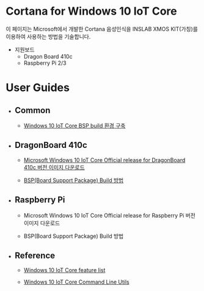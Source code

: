 # Cortana for Windows 10 IoT Core

이 페이지는 Microsoft에서 개발한 Cortana 음성인식을 INSLAB XMOS KIT\(가칭\)를 이용하여 사용하는 방법을 기술합니다.

- 지원보드
    - Dragon Board 410c
    - Raspberry Pi 2/3

# User Guides

- ## Common

    - [Windows 10 IoT Core BSP build 환경 구축](./Common/how-to-setup-BSP-build-environment.md)


- ## DragonBoard 410c

    - [Microsoft Windows 10 IoT Core Official release for DragonBoard 410c 버전 이미지 다운로드](../DragonBoard410c/how-to-download-of-MS-official-release-binary.md)

    - [BSP\(Board Support Package\) Build 방법](./DragonBoard410c/how-to-build-customize-bsp.md)

- ## Raspberry Pi

    - Microsoft Windows 10 IoT Core Official release for Raspberry Pi 버전 이미지 다운로드

    - BSP\(Board Support Package\) Build 방법
    
    
- ## Reference

    - [Windows 10 IoT Core feature list](https://docs.microsoft.com/en-us/windows-hardware/manufacture/iot/iot-core-feature-list)

    - [Windows 10 IoT Core Command Line Utils](https://docs.microsoft.com/en-us/windows/iot-core/manage-your-device/commandlineutils)





